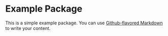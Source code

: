 # Example Package 

This is a simple example package. You can use
[Github-flavored Markdown](https://guides.github.com/features/mastering-markdown/)
to write your content.
